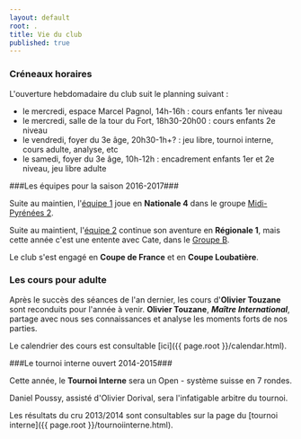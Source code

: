 ```yaml
---
layout: default
root: .
title: Vie du club
published: true
---
```



### Créneaux horaires ###

L'ouverture hebdomadaire du club suit le planning suivant :

- le mercredi, espace Marcel Pagnol, 14h-16h : cours enfants 1er niveau
- le mercredi, salle de la tour du Fort, 18h30-20h00 : cours enfants 2e niveau
- le vendredi, foyer du 3e âge, 20h30-1h+? : jeu libre, tournoi interne, cours adulte, analyse, etc
- le samedi, foyer du 3e âge, 10h-12h : encadrement enfants 1er et 2e niveau, jeu libre adulte

###Les équipes pour la saison 2016-2017###

Suite au maintien, l'[équipe 1](http://www.echecs.asso.fr/ListeJoueurs.aspx?Action=EQUIPE&Equipe=1289) joue en **Nationale 4** dans le groupe [Midi-Pyrénées 2](http://www.echecs.asso.fr/Equipes.aspx?Groupe=85 "Nationale 4 / Midi-Pyrénées 2 / Groupe 1").

Suite au maintient, l'[équipe 2](http://www.echecs.asso.fr/ListeJoueurs.aspx?Action=EQUIPE&Equipe=1222) continue son aventure en **Régionale 1**, mais cette année c'est une entente avec Cate, dans le [Groupe B](http://www.echecs.asso.fr/Equipes.aspx?Groupe=1284 "Ligue Midi-Pyrénées/Régionale 1/Groupe B").

Le club s'est engagé en **Coupe de France** et en **Coupe Loubatière**.

### Les cours pour adulte ###

Après le succès des séances de l'an dernier, les cours d'**Olivier Touzane** sont reconduits pour l'année à venir. **Olivier Touzane**, **_Maître International_**, partage avec nous ses connaissances et analyse les moments forts de nos parties.

Le calendrier des cours est consultable [ici]({{ page.root }}/calendar.html).

###Le tournoi interne ouvert 2014-2015###

Cette année, le **Tournoi Interne** sera un Open - système suisse en 7 rondes.

Daniel Poussy, assisté d'Olivier Dorival, sera l'infatigable arbitre du tournoi.

Les résultats du cru 2013/2014 sont consultables sur la page du [tournoi interne]({{ page.root }}/tournoiinterne.html).
